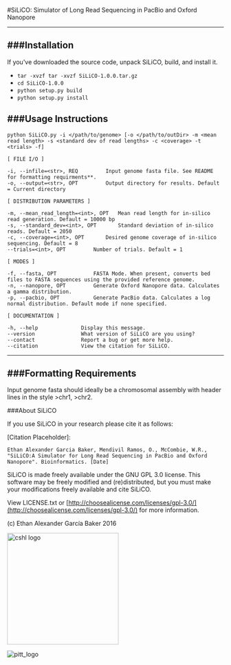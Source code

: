 
#SiLiCO: Simulator of Long Read Sequencing in PacBio and Oxford Nanopore 

---

###Installation
---
If you've downloaded the source code, unpack SiLiCO, build, and install it.

+ `tar -xvzf tar -xvzf SiLiCO-1.0.0.tar.gz`
+ `cd SiLiCO-1.0.0`
+ `python setup.py build`
+ `python setup.py install`

###Usage Instructions
---

```
python SiLiCO.py -i </path/to/genome> [-o </path/to/outDir> -m <mean read length> -s <standard dev of read lengths> -c <coverage> -t <trials> -f]

[ FILE I/O ]

-i, --infile=<str>, REQ			Input genome fasta file. See README for formatting requirments**.
-o, --output=<str>, OPT			Output directory for results. Default = Current directory

[ DISTRIBUTION PARAMETERS ]

-m, --mean_read_length=<int>, OPT	Mean read length for in-silico read generation. Default = 10000 bp
-s, --standard_dev=<int>, OPT		Standard deviation of in-silico reads. Default = 2050
-c, --coverage=<int>, OPT		Desired genome coverage of in-silico sequencing. Default = 8
--trials=<int>, OPT			Number of trials. Default = 1 

[ MODES ] 

-f, --fasta, OPT 			FASTA Mode. When present, converts bed files to FASTA sequences using the provided reference genome.
-n, --nanopore, OPT 		Generate Oxford Nanopore data. Calculates a gamma distribution.
-p, --pacbio, OPT 			Generate PacBio data. Calculates a log normal distribution. Default mode if none specified.

[ DOCUMENTATION ] 

-h, --help				Display this message.
--version				What version of SiLiCO are you using?
--contact				Report a bug or get more help.
--citation				View the citation for SiLiCO.
```
---
###Formatting Requirements
---

Input genome fasta should ideally be a chromosomal assembly with header lines in the style >chr1, >chr2.


###About SiLiCO

If you use SiLiCO in your research please cite it as follows: 

[Citation Placeholder]:

`Ethan Alexander Garcia Baker, Mendivil Ramos, O., McCombie, W.R., "SiLiCO:A Simulator for Long Read Sequencing in PacBio and Oxford Nanopore". Bioinformatics. [Date]`

SiLiCO is made freely available under the GNU GPL 3.0 license.
This software may be freely modified and (re)distributed, but you must make your modifications freely available and cite SiLiCO.

View LICENSE.txt or [http://choosealicense.com/licenses/gpl-3.0/](http://choosealicense.com/licenses/gpl-3.0/) for more information.

(c) Ethan Alexander García Baker 2016

<img src="https://www.cshl.edu/images/stories/about_us/logos/cshllogo_standard_RGB.png" alt="cshl logo" width="259"> 

![pitt_logo](http://www.communications.pitt.edu/images/shared/pitt.gif)
